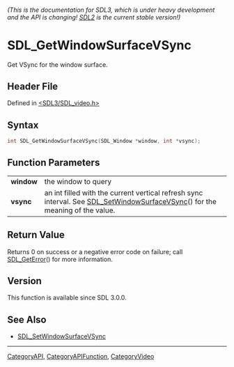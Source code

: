 ###### (This is the documentation for SDL3, which is under heavy development and the API is changing! [SDL2](https://wiki.libsdl.org/SDL2/) is the current stable version!)
# SDL_GetWindowSurfaceVSync

Get VSync for the window surface.

## Header File

Defined in [<SDL3/SDL_video.h>](https://github.com/libsdl-org/SDL/blob/main/include/SDL3/SDL_video.h)

## Syntax

```c
int SDL_GetWindowSurfaceVSync(SDL_Window *window, int *vsync);

```

## Function Parameters

|                |                                                                                                                                                           |
| -------------- | --------------------------------------------------------------------------------------------------------------------------------------------------------- |
| **window**     | the window to query                                                                                                                                       |
| **vsync**      | an int filled with the current vertical refresh sync interval. See [SDL_SetWindowSurfaceVSync](SDL_SetWindowSurfaceVSync)() for the meaning of the value. |

## Return Value

Returns 0 on success or a negative error code on failure; call
[SDL_GetError](SDL_GetError)() for more information.

## Version

This function is available since SDL 3.0.0.

## See Also

- [SDL_SetWindowSurfaceVSync](SDL_SetWindowSurfaceVSync)

----
[CategoryAPI](CategoryAPI), [CategoryAPIFunction](CategoryAPIFunction), [CategoryVideo](CategoryVideo)

